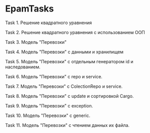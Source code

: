 # EpamTasks
Task 1. Решение квадратного уравнения

Task 2. Решение квадратного уравнения с использованием ООП

Task 3. Модель "Перевозки"

Task 4. Модель "Перевозки" с данными и хранилищем

Task 5. Модель "Перевозки" с отдельным генератором id и наследованием.

Task 6. Модель "Перевозки" с repo и service.

Task 7. Модель "Перевозки" с ColectionRepo и service.

Task 8. Модель "Перевозки" с update и сортировкой Cargo.

Task 9. Модель "Перевозки" с exception.

Task 10. Модель "Перевозки" с generic.

Task 11. Модель "Перевозки" с чтением данных их файла.
